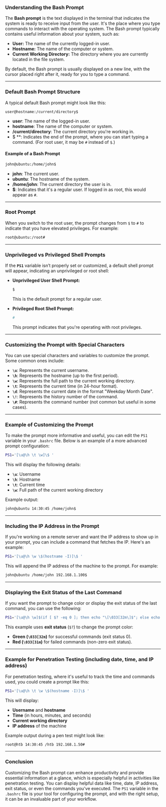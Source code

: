 ### Understanding the Bash Prompt

The **Bash prompt** is the text displayed in the terminal that indicates the system is ready to receive input from the user. It's the place where you type commands to interact with the operating system. The Bash prompt typically contains useful information about your system, such as:

- **User:** The name of the currently logged-in user.
- **Hostname:** The name of the computer or system.
- **Current Working Directory:** The directory where you are currently located in the file system.

By default, the Bash prompt is usually displayed on a new line, with the cursor placed right after it, ready for you to type a command.

---

### Default Bash Prompt Structure

A typical default Bash prompt might look like this:

```bash
user@hostname:/current/directory$
```

- **user**: The name of the logged-in user.
- **hostname**: The name of the computer or system.
- **/current/directory**: The current directory you're working in.
- $ **: Indicates the end of the prompt, where you can start typing a command. (For root user, it may be `#` instead of `$`.)

#### Example of a Bash Prompt

```bash
john@ubuntu:/home/john$
```

- **john**: The current user.
- **ubuntu**: The hostname of the system.
- **/home/john**: The current directory the user is in.
- **$**: Indicates that it's a regular user. If logged in as root, this would appear as `#`.

---
### Root Prompt

When you switch to the root user, the prompt changes from `$` to `#` to indicate that you have elevated privileges. For example:

```bash
root@ubuntu:/root#
```

---

### Unprivileged vs Privileged Shell Prompts

If the **`PS1`** variable isn’t properly set or customized, a default shell prompt will appear, indicating an unprivileged or root shell:

- **Unprivileged User Shell Prompt:**
    
    ```bash
    $
    ```
    
    This is the default prompt for a regular user.
    
- **Privileged Root Shell Prompt:**
    
    ```bash
    #
    ```
    
    This prompt indicates that you're operating with root privileges.
    

---

### Customizing the Prompt with Special Characters

You can use special characters and variables to customize the prompt. Some common ones include:

- **`\u`**: Represents the current username.
- **`\h`**: Represents the hostname (up to the first period).
- **`\w`**: Represents the full path to the current working directory.
- **`\t`**: Represents the current time (in 24-hour format).
- **`\d`**: Represents the current date in the format "Weekday Month Date".
- **`\!`**: Represents the history number of the command.
- **`\#`**: Represents the command number (not common but useful in some cases).

---

### Example of Customizing the Prompt

To make the prompt more informative and useful, you can edit the `PS1` variable in your `.bashrc` file. Below is an example of a more advanced prompt configuration:

```bash
PS1='[\u@\h \t \w]\$ '
```

This will display the following details:

- **`\u`**: Username
- **`\h`**: Hostname
- **`\t`**: Current time
- **`\w`**: Full path of the current working directory

Example output:

```bash
john@ubuntu 14:30:45 /home/john$
```

---

### Including the IP Address in the Prompt

If you're working on a remote server and want the IP address to show up in your prompt, you can include a command that fetches the IP. Here's an example:

```bash
PS1='[\u@\h \w \$(hostname -I)]\$ '
```

This will append the IP address of the machine to the prompt. For example:

```bash
john@ubuntu /home/john 192.168.1.100$
```

---

### Displaying the Exit Status of the Last Command

If you want the prompt to change color or display the exit status of the last command, you can use the following:

```bash
PS1='[\u@\h \w]$(if [ $? -eq 0 ]; then echo "\[\033[32m\]$"; else echo "\[\033[31m\]#"; fi) '
```

This example uses **exit status** (`$?`) to change the prompt color:

- **Green (`\033[32m`)** for successful commands (exit status 0).
- **Red (`\033[31m`)** for failed commands (non-zero exit status).

---

### Example for Penetration Testing (including date, time, and IP address)

For penetration testing, where it's useful to track the time and commands used, you could create a prompt like this:

```bash
PS1='[\u@\h \t \w \$(hostname -I)]\$ '
```

This will display:

- **Username** and **hostname**
- **Time** (in hours, minutes, and seconds)
- **Current working directory**
- **IP address** of the machine

Example output during a pen test might look like:

```bash
root@htb 14:30:45 /htb 192.168.1.50#
```

---

### Conclusion

Customizing the Bash prompt can enhance productivity and provide essential information at a glance, which is especially helpful in activities like penetration testing. You can display helpful data like time, date, IP address, exit status, or even the commands you've executed. The `PS1` variable in the `.bashrc` file is your tool for configuring the prompt, and with the right setup, it can be an invaluable part of your workflow.